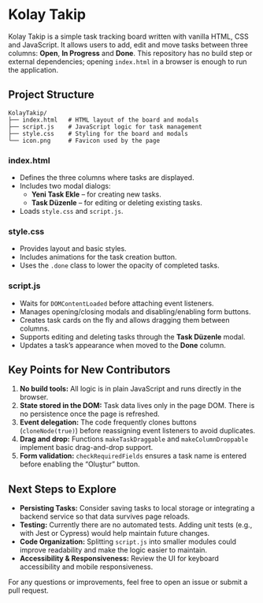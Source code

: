 # Kolay Takip

Kolay Takip is a simple task tracking board written with vanilla HTML, CSS and JavaScript. It allows users to add, edit and move tasks between three columns: **Open**, **In Progress** and **Done**. This repository has no build step or external dependencies; opening `index.html` in a browser is enough to run the application.

## Project Structure

```
KolayTakip/
├── index.html   # HTML layout of the board and modals
├── script.js    # JavaScript logic for task management
├── style.css    # Styling for the board and modals
└── icon.png     # Favicon used by the page
```

### index.html
* Defines the three columns where tasks are displayed.
* Includes two modal dialogs:
  * **Yeni Task Ekle** – for creating new tasks.
  * **Task Düzenle** – for editing or deleting existing tasks.
* Loads `style.css` and `script.js`.

### style.css
* Provides layout and basic styles.
* Includes animations for the task creation button.
* Uses the `.done` class to lower the opacity of completed tasks.

### script.js
* Waits for `DOMContentLoaded` before attaching event listeners.
* Manages opening/closing modals and disabling/enabling form buttons.
* Creates task cards on the fly and allows dragging them between columns.
* Supports editing and deleting tasks through the **Task Düzenle** modal.
* Updates a task’s appearance when moved to the **Done** column.

## Key Points for New Contributors

1. **No build tools:** All logic is in plain JavaScript and runs directly in the browser.
2. **State stored in the DOM:** Task data lives only in the page DOM. There is no persistence once the page is refreshed.
3. **Event delegation:** The code frequently clones buttons (`cloneNode(true)`) before reassigning event listeners to avoid duplicates.
4. **Drag and drop:** Functions `makeTaskDraggable` and `makeColumnDroppable` implement basic drag-and-drop support.
5. **Form validation:** `checkRequiredFields` ensures a task name is entered before enabling the “Oluştur” button.

## Next Steps to Explore

* **Persisting Tasks:** Consider saving tasks to local storage or integrating a backend service so that data survives page reloads.
* **Testing:** Currently there are no automated tests. Adding unit tests (e.g., with Jest or Cypress) would help maintain future changes.
* **Code Organization:** Splitting `script.js` into smaller modules could improve readability and make the logic easier to maintain.
* **Accessibility & Responsiveness:** Review the UI for keyboard accessibility and mobile responsiveness.

For any questions or improvements, feel free to open an issue or submit a pull request.
